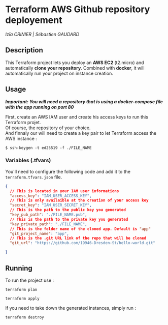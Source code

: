 # Terraform AWS Github repository deployement
*Izïa CRINIER | Sébastien GAUDARD*
## Description
This Terraform project lets you deploy an **AWS EC2** (t2.micro) and automatically **clone your repository**. Combined with **docker**, it will automatically run your project on instance creation.
## Usage
***Important: You will need a repository that is using a docker-compose file with the app running on port 80***  

First, create an AWS IAM user and create his access keys to run this Terraform projet.  
Of course, the repository of your choice.  
And finnaly our will need to create a key pair to let Terraform access the AWS instance :  
```
$ ssh-keygen -t ed25519 -f ./FILE_NAME
```
### Variables (.tfvars)
You'll need to configure the following code and add it to the `terraform.tfvars.json` file.

```json
{
  // This is located in your IAM user informations
  "access_key": "IAM_USER_ACCESS_KEY", 
  // This is only availaible at the creation of your access key
  "secret_key": "IAM_USER_SECRET_KEY", 
  // This is the path to the public key you generated
  "key_pub_path": "./FILE_NAME.pub",
  // This is the path to the private key you generated
  "key_private_path": "./FILE_NAME",
  // This is the folder name of the cloned app. Default is "app"
  "git_project_name": "app",
  // This is the .git URL link of the repo that will be cloned
  "git_url": "https://github.com/19946-Dresden-St/hello-world.git"

}
```
## Running
To run the project use :
```
terraform plan
```
```
terraform apply
```
If you need to take down the generated instances, simply run :
```
terraform destroy
```